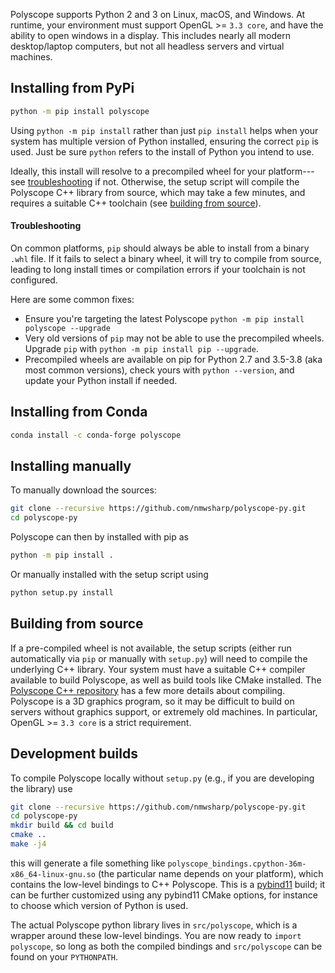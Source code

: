 Polyscope supports Python 2 and 3 on Linux, macOS, and Windows. At runtime, your environment must support OpenGL >= `3.3 core`, and have the ability to open windows in a display. This includes nearly all modern desktop/laptop computers, but not all headless servers and virtual machines.

## Installing from PyPi

```sh
python -m pip install polyscope
```
Using `python -m pip install` rather than just `pip install` helps when your system has multiple version of Python installed, ensuring the correct `pip` is used. Just be sure `python` refers to the install of Python you intend to use.

Ideally, this install will resolve to a precompiled wheel for your platform---see [troubleshooting](#troubleshooting) if not. Otherwise, the setup script will compile the Polyscope C++ library from source, which may take a few minutes, and requires a suitable C++ toolchain (see [building from source](#building-from-source)).

#### Troubleshooting

On common platforms, `pip` should always be able to install from a binary `.whl` file. If it fails to select a binary wheel, it will try to compile from source, leading to long install times or compilation errors if your toolchain is not configured.

Here are some common fixes: 

- Ensure you're targeting the latest Polyscope `python -m pip install polyscope --upgrade`
- Very old versions of `pip` may not be able to use the precompiled wheels. Upgrade `pip` with `python -m pip install pip --upgrade`.
- Precompiled wheels are available on pip for Python 2.7 and 3.5-3.8 (aka most common versions), check yours with `python --version`, and update your Python install if needed.


## Installing from Conda

```sh
conda install -c conda-forge polyscope
```

## Installing manually

To manually download the sources:

```sh
git clone --recursive https://github.com/nmwsharp/polyscope-py.git
cd polyscope-py
```

Polyscope can then by installed with pip as
```sh
python -m pip install .
```

Or manually installed with the setup script using
```sh
python setup.py install
```

## Building from source

If a pre-compiled wheel is not available, the setup scripts (either run automatically via `pip` or manually with `setup.py`) will need to compile the underlying C++ library. Your system must have a suitable C++ compiler available to build Polyscope, as well as build tools like CMake installed. The [Polyscope C++ repository](https://polyscope.run/building/) has a few more details about compiling. Polyscope is a 3D graphics program, so it may be difficult to build on servers without graphics support, or extremely old machines. In particular, OpenGL >= `3.3 core` is a strict requirement.

## Development builds

To compile Polyscope locally without `setup.py` (e.g., if you are developing the library) use

```sh
git clone --recursive https://github.com/nmwsharp/polyscope-py.git
cd polyscope-py
mkdir build && cd build
cmake ..
make -j4
```

this will generate a file something like `polyscope_bindings.cpython-36m-x86_64-linux-gnu.so` (the particular name depends on your platform), which contains the low-level bindings to C++ Polyscope. This is a [pybind11](https://pybind11.readthedocs.io/en/stable/) build; it can be further customized using any pybind11 CMake options, for instance to choose which version of Python is used.

The actual Polyscope python library lives in `src/polyscope`, which is a wrapper around these low-level bindings. You are now ready to `import polyscope`, so long as both the compiled bindings and `src/polyscope` can be found on your `PYTHONPATH`.
